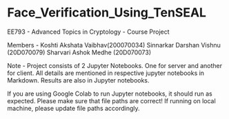 # Face_Verification_Using_TenSEAL

EE793 - Advanced Topics in Cryptology - Course Project

Members - 
Koshti Akshata Vaibhav(200070034)
Sinnarkar Darshan Vishnu (20D070079)
Sharvari Ashok Medhe (20D070073)

Note - 
	Project consists of 2 Jupyter Notebooks. One for server and another for client. All details are mentioned in respective jupyter notebooks in Markdown.
	Results are also in Jupyter notebooks.

If you are using Google Colab to run Jupyter notebooks, it should run as expected. Please make sure that file paths are correct! 
If running on local machine, please update file paths accordingly.
